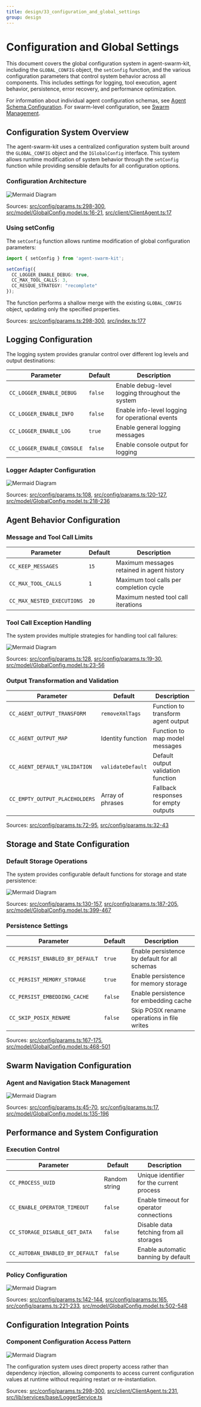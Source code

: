 ```yaml
---
title: design/33_configuration_and_global_settings
group: design
---
```


# Configuration and Global Settings

This document covers the global configuration system in agent-swarm-kit, including the `GLOBAL_CONFIG` object, the `setConfig` function, and the various configuration parameters that control system behavior across all components. This includes settings for logging, tool execution, agent behavior, persistence, error recovery, and performance optimization.

For information about individual agent configuration schemas, see [Agent Schema Configuration](#2.1). For swarm-level configuration, see [Swarm Management](#2.2).

## Configuration System Overview

The agent-swarm-kit uses a centralized configuration system built around the `GLOBAL_CONFIG` object and the `IGlobalConfig` interface. This system allows runtime modification of system behavior through the `setConfig` function while providing sensible defaults for all configuration options.

### Configuration Architecture

![Mermaid Diagram](./diagrams\33_Configuration_and_Global_Settings_0.svg)

Sources: [src/config/params.ts:298-300](), [src/model/GlobalConfig.model.ts:16-21](), [src/client/ClientAgent.ts:17]()

### Using setConfig

The `setConfig` function allows runtime modification of global configuration parameters:

```typescript
import { setConfig } from 'agent-swarm-kit';

setConfig({
  CC_LOGGER_ENABLE_DEBUG: true,
  CC_MAX_TOOL_CALLS: 3,
  CC_RESQUE_STRATEGY: "recomplete"
});
```

The function performs a shallow merge with the existing `GLOBAL_CONFIG` object, updating only the specified properties.

Sources: [src/config/params.ts:298-300](), [src/index.ts:177]()

## Logging Configuration

The logging system provides granular control over different log levels and output destinations:

| Parameter | Default | Description |
|-----------|---------|-------------|
| `CC_LOGGER_ENABLE_DEBUG` | `false` | Enable debug-level logging throughout the system |
| `CC_LOGGER_ENABLE_INFO` | `false` | Enable info-level logging for operational events |
| `CC_LOGGER_ENABLE_LOG` | `true` | Enable general logging messages |
| `CC_LOGGER_ENABLE_CONSOLE` | `false` | Enable console output for logging |

### Logger Adapter Configuration

![Mermaid Diagram](./diagrams\33_Configuration_and_Global_Settings_1.svg)

Sources: [src/config/params.ts:108](), [src/config/params.ts:120-127](), [src/model/GlobalConfig.model.ts:218-236]()

## Agent Behavior Configuration

### Message and Tool Call Limits

| Parameter | Default | Description |
|-----------|---------|-------------|
| `CC_KEEP_MESSAGES` | `15` | Maximum messages retained in agent history |
| `CC_MAX_TOOL_CALLS` | `1` | Maximum tool calls per completion cycle |
| `CC_MAX_NESTED_EXECUTIONS` | `20` | Maximum nested tool call iterations |

### Tool Call Exception Handling

The system provides multiple strategies for handling tool call failures:

![Mermaid Diagram](./diagrams\33_Configuration_and_Global_Settings_2.svg)

Sources: [src/config/params.ts:128](), [src/config/params.ts:19-30](), [src/model/GlobalConfig.model.ts:23-56]()

### Output Transformation and Validation

| Parameter | Default | Description |
|-----------|---------|-------------|
| `CC_AGENT_OUTPUT_TRANSFORM` | `removeXmlTags` | Function to transform agent output |
| `CC_AGENT_OUTPUT_MAP` | Identity function | Function to map model messages |
| `CC_AGENT_DEFAULT_VALIDATION` | `validateDefault` | Default output validation function |
| `CC_EMPTY_OUTPUT_PLACEHOLDERS` | Array of phrases | Fallback responses for empty outputs |

Sources: [src/config/params.ts:72-95](), [src/config/params.ts:32-43]()

## Storage and State Configuration

### Default Storage Operations

The system provides configurable default functions for storage and state persistence:

![Mermaid Diagram](./diagrams\33_Configuration_and_Global_Settings_3.svg)

Sources: [src/config/params.ts:130-157](), [src/config/params.ts:187-205](), [src/model/GlobalConfig.model.ts:399-467]()

### Persistence Settings

| Parameter | Default | Description |
|-----------|---------|-------------|
| `CC_PERSIST_ENABLED_BY_DEFAULT` | `true` | Enable persistence by default for all schemas |
| `CC_PERSIST_MEMORY_STORAGE` | `true` | Enable persistence for memory storage |
| `CC_PERSIST_EMBEDDING_CACHE` | `false` | Enable persistence for embedding cache |
| `CC_SKIP_POSIX_RENAME` | `false` | Skip POSIX rename operations in file writes |

Sources: [src/config/params.ts:167-175](), [src/model/GlobalConfig.model.ts:468-501]()

## Swarm Navigation Configuration

### Agent and Navigation Stack Management

![Mermaid Diagram](./diagrams\33_Configuration_and_Global_Settings_4.svg)

Sources: [src/config/params.ts:45-70](), [src/config/params.ts:17](), [src/model/GlobalConfig.model.ts:135-196]()

## Performance and System Configuration

### Execution Control

| Parameter | Default | Description |
|-----------|---------|-------------|
| `CC_PROCESS_UUID` | Random string | Unique identifier for the current process |
| `CC_ENABLE_OPERATOR_TIMEOUT` | `false` | Enable timeout for operator connections |
| `CC_STORAGE_DISABLE_GET_DATA` | `false` | Disable data fetching from all storages |
| `CC_AUTOBAN_ENABLED_BY_DEFAULT` | `false` | Enable automatic banning by default |

### Policy Configuration

![Mermaid Diagram](./diagrams\33_Configuration_and_Global_Settings_5.svg)

Sources: [src/config/params.ts:142-144](), [src/config/params.ts:165](), [src/config/params.ts:221-233](), [src/model/GlobalConfig.model.ts:502-548]()

## Configuration Integration Points

### Component Configuration Access Pattern

![Mermaid Diagram](./diagrams\33_Configuration_and_Global_Settings_6.svg)

The configuration system uses direct property access rather than dependency injection, allowing components to access current configuration values at runtime without requiring restart or re-instantiation.

Sources: [src/config/params.ts:298-300](), [src/client/ClientAgent.ts:231](), [src/lib/services/base/LoggerService.ts]()
